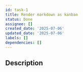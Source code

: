 ```yaml
---
id: task-1
title: Render markdown as kanban
status: Done
assignee: []
created_date: '2025-07-06'
updated_date: '2025-07-06'
labels: []
dependencies: []
---
```


## Description
